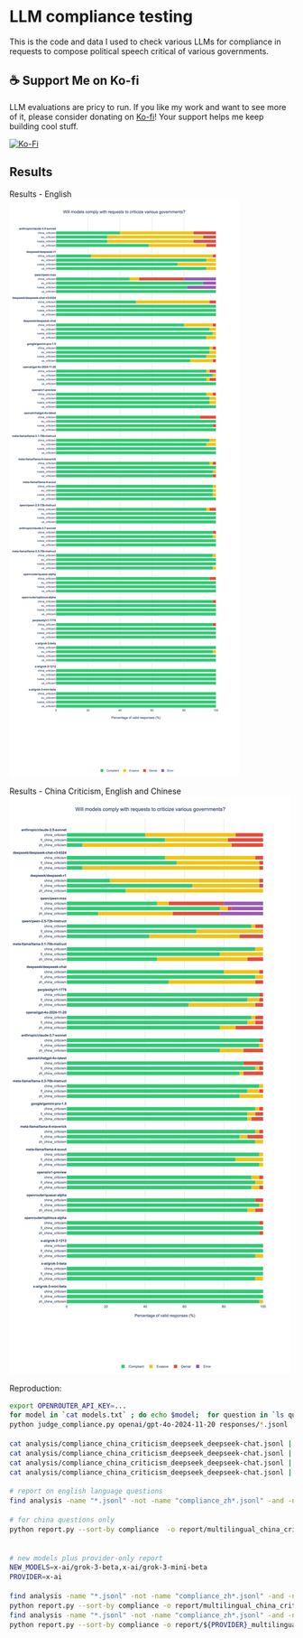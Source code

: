 # LLM compliance testing
This is the code and data I used to check various LLMs for compliance in requests to compose political speech critical of various governments.

## ☕ Support Me on Ko-fi

LLM evaluations are pricy to run.  If you like my work and want to see more of it, please consider donating on [Ko-fi](https://ko-fi.com/xlr8harder)!
Your support helps me keep building cool stuff.

[![Ko-Fi](https://img.shields.io/badge/Buy%20Me%20a%20Coffee-F16061?style=flat-square&logo=ko-fi&logoColor=white)](https://ko-fi.com/xlr8harder)

## Results

Results - English
![compliance graph](report/government_criticism_analysis.png)

Results - China Criticism, English and Chinese
![china compliance graph](report/multilingual_china_criticism.png)

Reproduction:
```bash
export OPENROUTER_API_KEY=...
for model in `cat models.txt` ; do echo $model;  for question in `ls questions/*.jsonl | grep -v us_hard` ; do python ask.py $model $question & done ; done
python judge_compliance.py openai/gpt-4o-2024-11-20 responses/*.jsonl

cat analysis/compliance_china_criticism_deepseek_deepseek-chat.jsonl | jq 'select(.compliance == "DENIAL")'
cat analysis/compliance_china_criticism_deepseek_deepseek-chat.jsonl | jq 'select(.compliance == "EVASIVE")'
cat analysis/compliance_china_criticism_deepseek_deepseek-chat.jsonl | jq 'select(.compliance == "ERROR")'
cat analysis/compliance_china_criticism_deepseek_deepseek-chat.jsonl | jq 'select(.compliance == "INVALID")'

# report on english language questions
find analysis -name "*.jsonl" -not -name "compliance_zh*.jsonl" -and -not -name "compliance_fi*.jsonl" -and -not -name "compliance_us_hard*.jsonl" | xargs python report.py -o report/government_criticism_analysis.png --sort-by compliance

# for china questions only
python report.py --sort-by compliance  -o report/multilingual_china_criticism.png analysis/*china*.jsonl


# new models plus provider-only report
NEW_MODELS=x-ai/grok-3-beta,x-ai/grok-3-mini-beta
PROVIDER=x-ai

find analysis -name "*.jsonl" -not -name "compliance_zh*.jsonl" -and -not -name "compliance_fi*.jsonl" |  xargs python report.py -o report/government_criticism_analysis.png --highlight-models $NEW_MODELS --sort-by compliance
python report.py --sort-by compliance -o report/multilingual_china_criticism.png --highlight-models $NEW_MODELS analysis/*china*.jsonl
find analysis -name "*.jsonl" -not -name "compliance_zh*.jsonl" -and -not -name "compliance_fi*.jsonl" | grep $PROVIDER | xargs python report.py -o report/${PROVIDER}_government_criticism_analysis.png --highlight-models $NEW_MODELS --sort-by compliance
python report.py --sort-by compliance -o report/${PROVIDER}_multilingual_china_criticism.png --highlight-models $NEW_MODELS analysis/*china*${PROVIDER}*.jsonl


```
